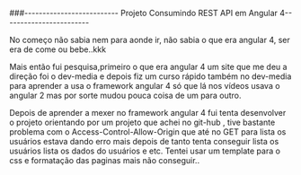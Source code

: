 ###-------------------------- Projeto Consumindo REST API em Angular 4------------------------

No começo não sabia nem para aonde ir, não sabia o que era angular 4, ser era de come ou bebe..kkk

Mais então fui pesquisa,primeiro o que era angular 4  um site que me deu a direção  foi  o dev-media  e depois fiz um curso rápido também no dev-media para aprender a usa o framework  angular 4 só que lá nos vídeos usava o angular 2 mas por sorte mudou pouca coisa de um para outro.

Depois  de aprender a mexer no framework angular 4 fui tenta desenvolver o projeto  orientando por um projeto que achei no git-hub , tive bastante problema com o Access-Control-Allow-Origin que até no GET para lista os usuários estava dando erro mais depois de tanto tenta  conseguir lista os usuários lista os dados do usuários e etc.
Tentei usar um template para o css  e formatação das paginas mais não conseguir..

                                                    
                     
                     
